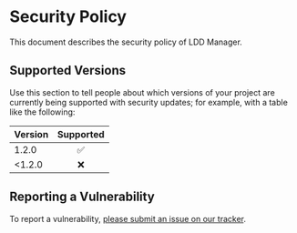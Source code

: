 # Security Policy

This document describes the security policy of LDD Manager.


## Supported Versions

Use this section to tell people about which versions of your project are currently being supported with security updates; for example, with a table like the following:

| Version | Supported |
|:--------|:---------:|
| 1.2.0   | ✅        |
| <1.2.0  | ❌        |


## Reporting a Vulnerability

To report a vulnerability, [please submit an issue on our tracker](https://github.com/NASA-PDS/ldd-manager/issues/new?template=vulnerability-issue.md).
